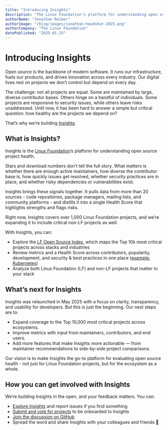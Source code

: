 ```yaml
---
title: "Introducing Insights"
description: "The Linux Foundation's platform for understanding open source project health"
authorName: "Jonathan Reimer"
authorImage: "/blog/images/jonathan-headshot-2025.png"
authorCompany: "The Linux Foundation"
datePublished: "2025-01-25"
---
```


# Introducing Insights
Open source is the backbone of modern software. It runs our infrastructure, fuels our products, and drives innovation across every industry. Our digital lives rest on projects we don’t control but depend on every day.

The challenge: not all projects are equal. Some are maintained by large, diverse contributor bases. Others hinge on a handful of individuals. Some projects are responsive to security issues, while others leave risks unaddressed. Until now, it has been hard to answer a simple but critical question: how healthy are the projects we depend on? 

That’s why we’re building [Insights](https://insights.linuxfoundation.org/).

## What is Insights?
Insights is the [Linux Foundation](https://www.linuxfoundation.org/)’s platform for understanding open source project health.

Stars and download numbers don’t tell the full story. What matters is whether there are enough active maintainers, how diverse the contributor base is, how quickly issues get resolved, whether security practices are in place, and whether risky dependencies or vulnerabilities exist.

Insights brings these signals together. It pulls data from more than 20 sources - code repositories, package managers, mailing lists, and community platforms - and distills it into a single Health Score that highlights strengths and flags risks.

Right now, Insights covers over 1,000 Linux Foundation projects, and we’re expanding it to include critical non-LF projects as well.

With Insights, you can:
- Explore the [LF Open Source Index](https://insights.linuxfoundation.org/open-source-index), which maps the Top 10k most critical projects across stacks and industries
- Review metrics and a Health Score across contributors, popularity, development, and security & best practices in one place ([example: Kubernetes](https://insights.linuxfoundation.org/project/k8s?timeRange=past365days&start=2024-08-20&end=2025-08-20))
- Analyze both Linux Foundation (LF) and non-LF projects that matter to your stack

## What’s next for Insights
Insights was relaunched in May 2025 with a focus on clarity, transparency, and usability for developers. But this is just the beginning. Our next steps are to:
- Expand coverage to the Top 10,000 most critical projects across ecosystems.
- Improve metrics with input from maintainers, contributors, and end users.
- Add more features that make Insights more actionable — from maintainer recommendations to side-by-side project comparisons.

Our vision is to make Insights the go-to platform for evaluating open source health - not just for Linux Foundation projects, but for the ecosystem as a whole.

## How you can get involved with Insights
We’re building Insights in the open, and your feedback matters. You can:

- [Explore Insights](https://insights.linuxfoundation.org/) and report issues if you find something
- [Submit and vote for projects](https://github.com/linuxfoundation/insights/discussions/categories/project-onboardings?discussions_q=is:open+category:%22Project+onboardings%22+sort:top) to be onboarded to Insights
- [Join the discussion on GitHub](https://github.com/linuxfoundation/insights/discussions)
- Spread the word and share Insights with your colleagues and friends 📣
